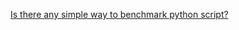 [Is there any simple way to benchmark python script?](https://stackoverflow.com/questions/1593019/is-there-any-simple-way-to-benchmark-python-script)